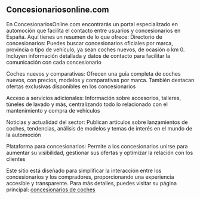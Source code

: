 ## Concesionariosonline.com

En ConcesionariosOnline.com encontrarás un portal especializado en automoción que facilita el contacto entre usuarios y concesionarios en España. Aquí tienes un resumen de lo que ofrece:
Directorio de concesionarios: 
Puedes buscar concesionarios oficiales por marca, provincia o tipo de vehículo, ya sean coches nuevos, de ocasión o km 0. Incluyen información detallada y datos de contacto para facilitar la comunicación con cada concesionario​

Coches nuevos y comparativas:
Ofrecen una guía completa de coches nuevos, con precios, modelos y comparativas por marca. También destacan ofertas exclusivas disponibles en los concesionarios​

Acceso a servicios adicionales:
Información sobre accesorios, talleres, túneles de lavado y más, centralizando todo lo relacionado con el mantenimiento y compra de vehículos​

Noticias y actualidad del sector:
Publican artículos sobre lanzamientos de coches, tendencias, análisis de modelos y temas de interés en el mundo de la automoción​

Plataforma para concesionarios:
Permite a los concesionarios unirse para aumentar su visibilidad, gestionar sus ofertas y optimizar la relación con los clientes​

Este sitio está diseñado para simplificar la interacción entre los concesionarios y los compradores, proporcionando una experiencia accesible y transparente. Para más detalles, puedes visitar su página principal: [concesionarios de coches](https://www.concesionariosonline.com)
